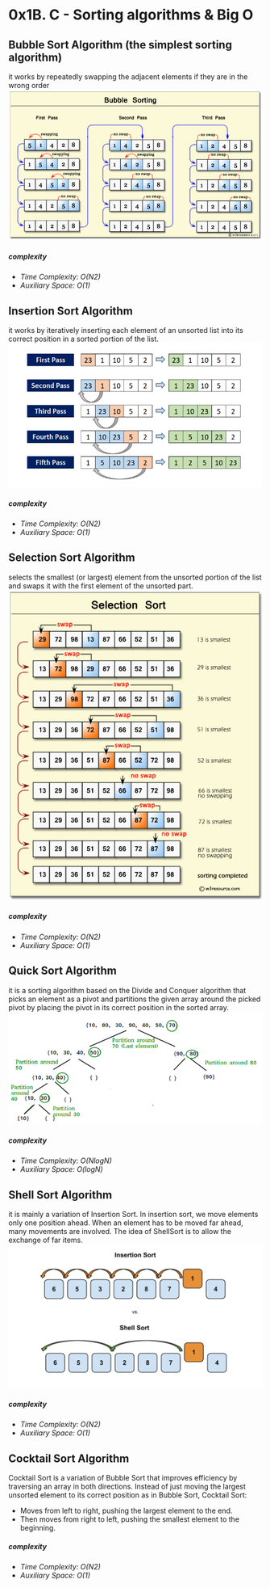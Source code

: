#  0x1B. C - Sorting algorithms & Big O
## Bubble Sort Algorithm (the simplest sorting algorithm)
it works by repeatedly swapping the adjacent elements if they are in the wrong order
![alt text](image.png)

##### complexity
- *Time Complexity: O(N2)*
- *Auxiliary Space: O(1)*

## Insertion Sort Algorithm
it works by iteratively inserting each element of an unsorted list into its correct position in a sorted portion of the list. 
![alt text](image-1.png)

##### complexity
- *Time Complexity: O(N2)*
- *Auxiliary Space: O(1)*

## Selection Sort Algorithm
selects the smallest (or largest) element from the unsorted portion of the list and swaps it with the first element of the unsorted part.
![alt text](image-2.png)

##### complexity
- *Time Complexity: O(N2)*
- *Auxiliary Space: O(1)*

## Quick Sort Algorithm
it is a sorting algorithm based on the Divide and Conquer algorithm that picks an element as a pivot and partitions the given array around the picked pivot by placing the pivot in its correct position in the sorted array.
![alt text](image-3.png)
##### complexity
- *Time Complexity: O(NlogN)*
- *Auxiliary Space: O(logN)*

## Shell Sort Algorithm
it is mainly a variation of Insertion Sort. In insertion sort, we move elements only one position ahead. When an element has to be moved far ahead, many movements are involved. The idea of ShellSort is to allow the exchange of far items. 
![alt text](image-4.png)
##### complexity
- *Time Complexity: O(N2)*
- *Auxiliary Space: O(1)*

## Cocktail Sort Algorithm
Cocktail Sort is a variation of Bubble Sort that improves efficiency by traversing an array in both directions. Instead of just moving the largest unsorted element to its correct position as in Bubble Sort, Cocktail Sort:

- Moves from left to right, pushing the largest element to the end.
- Then moves from right to left, pushing the smallest element to the beginning.
##### complexity
- *Time Complexity: O(N2)*
- *Auxiliary Space: O(1)*
